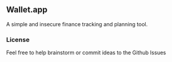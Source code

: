 ## Wallet.app

A simple and insecure finance tracking and planning tool.

### License

Feel free to help brainstorm or commit ideas to the Github Issues
